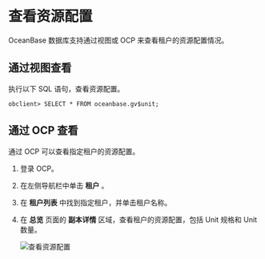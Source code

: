 查看资源配置 
===========================

OceanBase 数据库支持通过视图或 OCP 来查看租户的资源配置情况。

通过视图查看 
---------------------------

执行以下 SQL 语句，查看资源配置。

    obclient> SELECT * FROM oceanbase.gv$unit;



通过 OCP 查看 
------------------------------

通过 OCP 可以查看指定租户的资源配置。

1. 登录 OCP。

   

2. 在左侧导航栏中单击 **租户** 。

   

3. 在 **租户列表** 中找到指定租户，并单击租户名称。

   

4. 在 **总览** 页面的 **副本详情** 区域，查看租户的资源配置，包括 Unit 规格和 Unit 数量。

   ![查看资源配置](https://static-aliyun-doc.oss-accelerate.aliyuncs.com/assets/img/zh-CN/2212770061/p167486.png)
   



